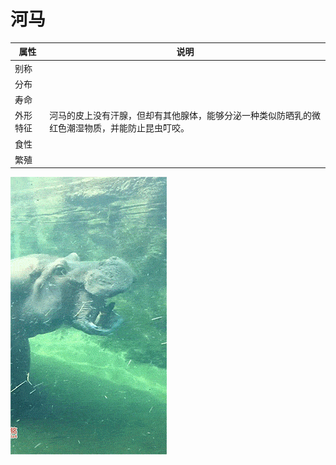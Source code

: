 # 河马

|属性|说明|
| ---- | ---- |
| 别称||
| 分布||
| 寿命||
| 外形特征| 河马的皮上没有汗腺，但却有其他腺体，能够分泌一种类似防晒乳的微红色潮湿物质，并能防止昆虫叮咬。|
| 食性||
| 繁殖||

![](01.gif)
